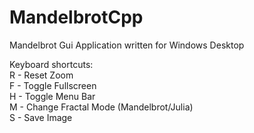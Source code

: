# MandelbrotCpp
Mandelbrot Gui Application written for Windows Desktop

Keyboard shortcuts:<br/>
R - Reset Zoom<br/>
F - Toggle Fullscreen<br/>
H - Toggle Menu Bar<br/>
M - Change Fractal Mode (Mandelbrot/Julia)<br/>
S - Save Image<br/>
